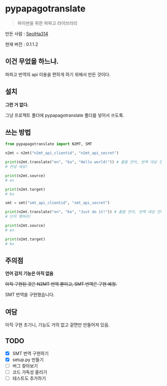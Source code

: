 # pypapagotranslate

> 파이썬을 위한 파파고 라이브러리

만든 사람 : [SeolHa314](https://github.com/seolha314)

현재 버전 : 0.1.1.2

## 이건 무었을 하느냐.

파파고 번역의 api 이용을 편하게 하기 위해서 만든 것이다.

## 설치

**그런 거 없다.**

그냥 프로젝트 폴더에 pypapagotranslate 폴더를 넣어서 쓰도록.

## 쓰는 방법

```python
from pypapagotranslate import N2MT, SMT

n2mt = n2mt("n2mt_api_clientid", "n2mt_api_secret")

print(n2mt.translate("en", "ko", "Hello world!")) # 출발 언어, 번역 대상 언어, 번역할 내용
# 안녕 세상!

print(n2mt.source)
# en

print(n2mt.target)
# ko

smt = smt("smt_api_clientid", "smt_api_secret")

print(n2mt.translate("en", "ko", "Just do it!")) # 출발 언어, 번역 대상 언어, 번역할 내용
# 단지 행하라!

print(n2mt.source)
# en

print(n2mt.target)
# ko
```

## 주의점

**언어 감지 기능은 아직 없음**

~~아직 구현된 것은 N2MT 번역 뿐이고, SMT 번역은 구현 예정.~~

SMT 번역을 구현했습니다.

## 여담

아직 구현 초기니, 기능도 거의 없고 겉면만 만들어져 있음.

## TODO

- [x] SMT 번역 구현하기
- [x] setup.py 만들기
- [ ] 버그 찾아보기
- [ ] 코드 가독성 올리기
- [ ] 테스트도 추가하기